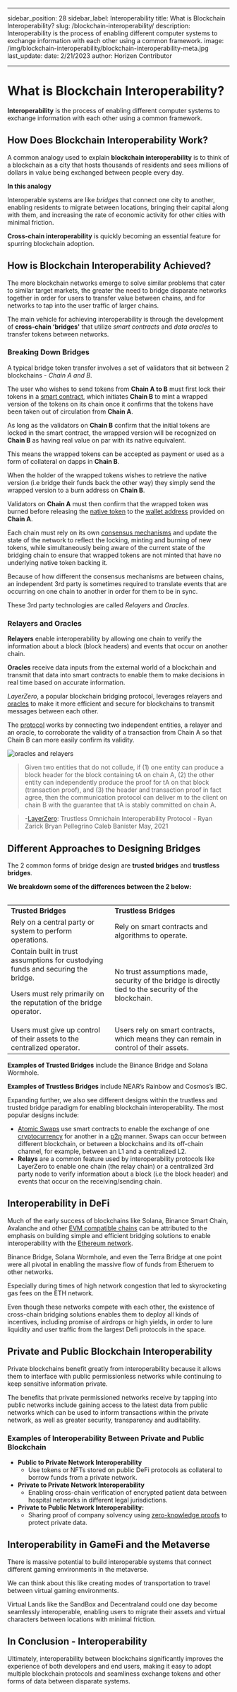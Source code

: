 ﻿---

sidebar_position: 28
sidebar_label: Interoperability
title: What is Blockchain Interoperability?
slug: /blockchain-interoperability/
description: Interoperability is the process of enabling different computer systems to exchange information with each other using a common framework.
image: /img/blockchain-interoperability/blockchain-interoperability-meta.jpg
last_update:
  date: 2/21/2023
  author: Horizen Contributor

---

# What is Blockchain Interoperability?

**Interoperability** is the process of enabling different computer systems to exchange information with each other using a common framework.

## How Does Blockchain Interoperability Work?

A common analogy used to explain **blockchain interoperability** is to think of a blockchain as a city that hosts thousands of residents and sees millions of dollars in value being exchanged between people every day.

**In this analogy**

Interoperable systems are like _bridges_ that connect one city to another, enabling residents to migrate between locations, bringing their capital along with them, and increasing the rate of economic activity for other cities with minimal friction.

**Cross-chain interoperability** is quickly becoming an essential feature for spurring blockchain adoption.

## How is Blockchain Interoperability Achieved?

The more blockchain networks emerge to solve similar problems that cater to similar target markets, the greater the need to bridge disparate networks together in order for users to transfer value between chains, and for networks to tap into the user traffic of larger chains.

The main vehicle for achieving interoperability is through the development of **cross-chain ‘bridges'** that utilize _smart contracts_ and _data oracles_ to transfer tokens between networks.

### Breaking Down Bridges

A typical bridge token transfer involves a set of validators that sit between 2 blockchains - *Chain A and B*.

The user who wishes to send tokens from **Chain A to B** must first lock their tokens in a [smart contract](smart-contracts.md), which initiates **Chain B** to mint a wrapped version of the tokens on its chain once it confirms that the tokens have been taken out of circulation from **Chain A**.

As long as the validators on **Chain B** confirm that the initial tokens are locked in the smart contract, the wrapped version will be recognized on **Chain B** as having real value on par with its native equivalent.

This means the wrapped tokens can be accepted as payment or used as a form of collateral on dapps in **Chain B**.

When the holder of the wrapped tokens wishes to retrieve the native version (i.e bridge their funds back the other way) they simply send the wrapped version to a burn address on **Chain B**.

Validators on **Chain A** must then confirm that the wrapped token was burned before releasing the [native token](what-is-a-token.md) to the [wallet address](wallet-addresses.md) provided on **Chain A**.

Each chain must rely on its own [consensus mechanisms](consensus-mechanisms.md) and update the state of the network to reflect the locking, minting and burning of new tokens, while simultaneously being aware of the current state of the bridging chain to ensure that wrapped tokens are not minted that have no underlying native token backing it.

Because of how different the consensus mechanisms are between chains, an independent 3rd party is sometimes required to translate events that are occurring on one chain to another in order for them to be in sync.

These 3rd party technologies are called *Relayers* and *Oracles*.

### Relayers and Oracles

**Relayers** enable interoperability by allowing one chain to verify the information about a block (block headers) and events that occur on another chain.

**Oracles** receive data inputs from the external world of a blockchain and transmit that data into smart contracts to enable them to make decisions in real time based on accurate information.

_LayerZero_, a popular blockchain bridging protocol, leverages relayers and [oracles](blockchain-oracles.md) to make it more efficient and secure for blockchains to transmit messages between each other.

The [protocol](blockchain-protocols.md) works by connecting two independent entities, a relayer and an oracle, to corroborate the validity of a transaction from Chain A so that Chain B can more easily confirm its validity.

![oracles and relayers](/img/blockchain-interoperability/oracles-and-relayers.jpg)

> Given two entities that do not collude, if (1) one entity can produce a block header for the block containing tA on chain A, (2) the other entity can independently produce the proof for tA on that block (transaction proof), and (3) the header and transaction proof in fact agree, then the communication protocol can deliver m to the client on chain B with the guarantee that tA is stably committed on chain A.

> -[LayerZero](https://layerzero.network/pdf/LayerZero_Whitepaper_Release.pdf): Trustless Omnichain Interoperability Protocol - Ryan Zarick Bryan Pellegrino Caleb Banister May, 2021

## Different Approaches to Designing Bridges

The 2 common forms of bridge design are **trusted bridges** and **trustless bridges**.  

**We breakdown some of the differences between the 2 below:**
<br></br>

<table class="table">
    <tr>
        <td>
            <strong>Trusted Bridges</strong>
        </td>
        <td>
            <strong>Trustless Bridges</strong>
        </td>
    </tr>
    <tr>
        <td>
            Rely on a central party or system to perform operations.
        </td>
        <td>
            Rely on smart contracts and algorithms to operate.
        </td>
    </tr>
    <tr>
        <td>
            Contain built in trust assumptions for custodying funds and securing the bridge.
            <p>
                Users must rely primarily on the reputation of the bridge operator.
            </p>
        </td>
        <td>
            No trust assumptions made, security of the bridge is directly tied to the security of the blockchain.
        </td>
    </tr>
    <tr>
        <td>
            Users must give up control of their assets to the centralized operator.
        </td>
        <td>
            Users rely on smart contracts, which means they can remain in control of their assets.
        </td>
    </tr>
</table>

**Examples of Trusted Bridges** include the Binance Bridge and Solana Wormhole.

**Examples of Trustless Bridges** include NEAR’s Rainbow and Cosmos’s IBC.

Expanding further, we also see different designs within the trustless and trusted bridge paradigm for enabling blockchain interoperability. The most popular designs include:

- [Atomic Swaps](atomic-swaps.md) use smart contracts to enable the exchange of one [cryptocurrency](cryptocurrency.md) for another in a [p2p](p2p-networks.md) manner. Swaps can occur between different blockchain, or between a blockchains and its off-chain channel, for example, between an L1 and a centralized L2.
- **Relays** are a common feature used by interoperability protocols like LayerZero to enable one chain (the relay chain) or a centralized 3rd party node to verify information about a block (i.e the block header) and events that occur on the receiving/sending chain.

## Interoperability in DeFi

Much of the early success of blockchains like Solana, Binance Smart Chain, Avalanche and other [EVM compatible chains](ethereum-virtual-machine-evm.md) can be attributed to the emphasis on building simple and efficient bridging solutions to enable interoperability with the [Ethereum network](ethereum-glossary.md).

Binance Bridge, Solana Wormhole, and even the Terra Bridge at one point were all pivotal in enabling the massive flow of funds from Etheruem to other networks.

Especially during times of high network congestion that led to skyrocketing gas fees on the ETH network.

Even though these networks compete with each other, the existence of cross-chain bridging solutions enables them to deploy all kinds of incentives, including promise of airdrops or high yields, in order to lure liquidity and user traffic from the largest Defi protocols in the space.

## Private and Public Blockchain Interoperability

Private blockchains benefit greatly from interoperability because it allows them to interface with public permissionless networks while continuing to keep sensitive information private.

The benefits that private permissioned networks receive by tapping into public networks include gaining access to the latest data from public networks which can be used to inform transactions within the private network, as well as greater security, transparency and auditability.

### Examples of Interoperability Between Private and Public Blockchain

- **Public to Private Network Interoperability**
  - Use tokens or NFTs stored on public DeFi protocols as collateral to borrow funds from a private network.
- **Private to Private Network Interoperability**
  - Enabling cross-chain verification of encrypted patient data between hospital networks in different legal jurisdictions.
- **Private to Public Network Interoperability:**
  - Sharing proof of company solvency using [zero-knowledge proofs](zero-knowledge-proofs-zkp.md) to protect private data.

## Interoperability in GameFi and the Metaverse

There is massive potential to build interoperable systems that connect different gaming environments in the metaverse.

We can think about this like creating modes of transportation to travel between virtual gaming environments.

Virtual Lands like the SandBox and Decentraland could one day become seamlessly interoperable, enabling users to migrate their assets and virtual characters between locations with minimal friction.

## In Conclusion - Interoperability

Ultimately, interoperability between blockchains significantly improves the experience of both developers and end users, making it easy to adopt multiple blockchain protocols and seamliness exchange tokens and other forms of data between disparate systems.